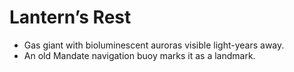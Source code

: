 # Lantern’s Rest
- Gas giant with bioluminescent auroras visible light-years away.
- An old Mandate navigation buoy marks it as a landmark.
